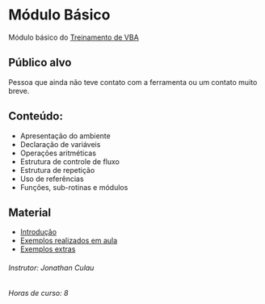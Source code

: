 # Módulo Básico
Módulo básico do [Treinamento de VBA](https://labelo-vsw.github.io/Treinamento-VBA/)

## Público alvo
Pessoa que ainda não teve contato com a ferramenta ou um contato muito breve.

## Conteúdo:
- Apresentação do ambiente
- Declaração de variáveis
- Operações aritméticas
- Estrutura de controle de fluxo
- Estrutura de repetição
- Uso de referências
- Funções, sub-rotinas e módulos

## Material
- [Introdução](https://github.com/LABELO-VSW/Treinamento-VBA/blob/main/M%C3%B3dulo%20B%C3%A1sico/VBA%20-%20M%C3%B3dulo%20B%C3%A1sico.pdf)
- [Exemplos realizados em aula](https://github.com/LABELO-VSW/Treinamento-VBA/tree/main/M%C3%B3dulo%20B%C3%A1sico/Exemplos%20de%20aula)
- [Exemplos extras](https://github.com/LABELO-VSW/Treinamento-VBA/tree/main/M%C3%B3dulo%20B%C3%A1sico/Exemplos)

###### Instrutor: Jonathan Culau
###### Horas de curso: 8
